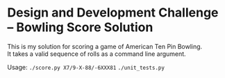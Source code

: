 # Design and Development Challenge – Bowling Score Solution

This is my solution for scoring a game of American Ten Pin Bowling.  
It takes a valid sequence of rolls as a command line argument.  


Usage:
`./score.py X7/9-X-88/-6XXX81`
`./unit_tests.py`